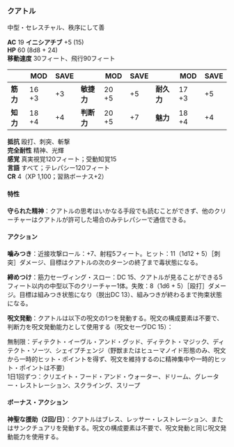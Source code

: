 ### クアトル
中型・セレスチャル、秩序にして善

**AC** 19 **イニシアチブ** +5 (15)  
**HP** 60 (8d8 + 24)  
**移動速度** 30フィート、飛行90フィート

|      | MOD | SAVE |      | MOD | SAVE |      | MOD | SAVE |
|------|-----|------|------|-----|------|------|-----|------|
| **筋力** | 16 +3 | +3 | **敏捷力** | 20 +5 | +5 | **耐久力** | 17 +3 | +5 |
| **知力** | 18 +4 | +4 | **判断力** | 20 +5 | +7 | **魅力** | 18 +4 | +4 |

**抵抗** 殴打、刺突、斬撃  
**完全耐性** 精神、光輝  
**感覚** 真実視覚120フィート；受動知覚15  
**言語** すべて；テレパシー120フィート  
**CR** 4（XP 1,100；習熟ボーナス+2）

#### 特性

**守られた精神**：クアトルの思考はいかなる手段でも読むことができず、他のクリーチャーはクアトルが許可した場合のみテレパシーで通信できる。

#### アクション

**噛みつき**：近接攻撃ロール：+7、射程5フィート。ヒット：11（1d12 + 5）［刺突］ダメージ、目標はクアトルの次のターンの終了まで毒状態になる。

**締めつけ**：筋力セーヴィング・スロー：DC 15、クアトルが見ることができる5フィート以内の中型以下のクリーチャー1体。失敗：8（1d6 + 5）［殴打］ダメージ。目標は組みつき状態になり（脱出DC 13）、組みつきが終わるまで拘束状態になる。

**呪文発動**：クアトルは以下の呪文の1つを発動する。呪文の構成要素は不要で、判断力を呪文発動能力として使用する（呪文セーヴDC 15）：

無制限：ディテクト・イーヴル・アンド・グッド、ディテクト・マジック、ディテクト・ソーツ、シェイプチェンジ（野獣またはヒューマノイド形態のみ、呪文から一時的ヒット・ポイントを得ず、呪文を維持するのに精神集中や一時的ヒット・ポイントは不要）  
1日1回ずつ：クリエイト・フード・アンド・ウォーター、ドリーム、グレーター・レストレーション、スクライング、スリープ

#### ボーナス・アクション

**神聖な援助（2回/日）**：クアトルはブレス、レッサー・レストレーション、またはサンクチュアリを発動する。呪文の構成要素は不要で、呪文発動と同じ呪文発動能力を使用する。